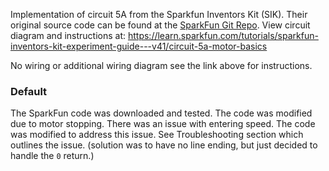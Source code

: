 Implementation of circuit 5A from the Sparkfun Inventors Kit (SIK). Their original source code can be found at the [SparkFun Git Repo](https://github.com/sparkfun/SIK-Guide-Code/tree/master/SIK_Circuit_5A-MotorBasics).
View circuit diagram and instructions at: https://learn.sparkfun.com/tutorials/sparkfun-inventors-kit-experiment-guide---v41/circuit-5a-motor-basics

No wiring or additional wiring diagram see the link above for instructions.

### Default
The SparkFun code was downloaded and tested. The code was modified due to motor stopping. There was an issue with entering speed. The code was modified to address this issue. See Troubleshooting section which outlines the issue. (solution was to have no line ending, but just decided to handle the `0` return.)
